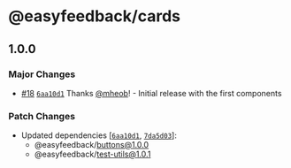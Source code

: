 # @easyfeedback/cards

## 1.0.0
### Major Changes



- [#18](https://github.com/easyfeedback/RCL/pull/18) [`6aa10d1`](https://github.com/easyfeedback/RCL/commit/6aa10d1943084c884ec9451e10d0d980bc5ae19a) Thanks [@mheob](https://github.com/mheob)! - Initial release with the first components


### Patch Changes

- Updated dependencies [[`6aa10d1`](https://github.com/easyfeedback/RCL/commit/6aa10d1943084c884ec9451e10d0d980bc5ae19a), [`7da5d03`](https://github.com/easyfeedback/RCL/commit/7da5d034e40702beb7bd7ad14871503e61c96ccb)]:
  - @easyfeedback/buttons@1.0.0
  - @easyfeedback/test-utils@1.0.1
